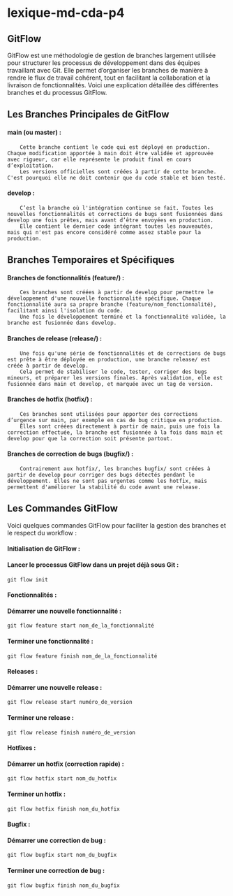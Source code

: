 # lexique-md-cda-p4

## GitFlow

GitFlow est une méthodologie de gestion de branches largement utilisée pour structurer les processus de développement dans des équipes travaillant avec Git. Elle permet d’organiser les branches de manière à rendre le flux de travail cohérent, tout en facilitant la collaboration et la livraison de fonctionnalités. Voici une explication détaillée des différentes branches et du processus GitFlow.

## Les Branches Principales de GitFlow

#### main (ou master) :

        Cette branche contient le code qui est déployé en production. Chaque modification apportée à main doit être validée et approuvée avec rigueur, car elle représente le produit final en cours d’exploitation.
        Les versions officielles sont créées à partir de cette branche. C'est pourquoi elle ne doit contenir que du code stable et bien testé.

#### develop :

        C’est la branche où l'intégration continue se fait. Toutes les nouvelles fonctionnalités et corrections de bugs sont fusionnées dans develop une fois prêtes, mais avant d’être envoyées en production.
        Elle contient le dernier code intégrant toutes les nouveautés, mais qui n'est pas encore considéré comme assez stable pour la production.

## Branches Temporaires et Spécifiques

 #### Branches de fonctionnalités (feature/) :

        Ces branches sont créées à partir de develop pour permettre le développement d'une nouvelle fonctionnalité spécifique. Chaque fonctionnalité aura sa propre branche (feature/nom_fonctionnalité), facilitant ainsi l'isolation du code.
        Une fois le développement terminé et la fonctionnalité validée, la branche est fusionnée dans develop.

 ####   Branches de release (release/) :
        Une fois qu'une série de fonctionnalités et de corrections de bugs est prête à être déployée en production, une branche release/ est créée à partir de develop.
        Cela permet de stabiliser le code, tester, corriger des bugs mineurs, et préparer les versions finales. Après validation, elle est fusionnée dans main et develop, et marquée avec un tag de version.

   #### Branches de hotfix (hotfix/) :
        Ces branches sont utilisées pour apporter des corrections d’urgence sur main, par exemple en cas de bug critique en production.
        Elles sont créées directement à partir de main, puis une fois la correction effectuée, la branche est fusionnée à la fois dans main et develop pour que la correction soit présente partout.

   #### Branches de correction de bugs (bugfix/) :
        Contrairement aux hotfix/, les branches bugfix/ sont créées à partir de develop pour corriger des bugs détectés pendant le développement. Elles ne sont pas urgentes comme les hotfix, mais permettent d'améliorer la stabilité du code avant une release.

## Les Commandes GitFlow

Voici quelques commandes GitFlow pour faciliter la gestion des branches et le respect du workflow :

#### Initialisation de GitFlow :
#### Lancer le processus GitFlow dans un projet déjà sous Git :

     
    git flow init

#### Fonctionnalités :

 ####    Démarrer une nouvelle fonctionnalité :


    git flow feature start nom_de_la_fonctionnalité

####  Terminer une fonctionnalité :



    git flow feature finish nom_de_la_fonctionnalité

####  Releases :

  ####   Démarrer une nouvelle release :

   
    git flow release start numéro_de_version

####  Terminer une release :


    git flow release finish numéro_de_version

####  Hotfixes :

   ####  Démarrer un hotfix (correction rapide) :



    git flow hotfix start nom_du_hotfix

####  Terminer un hotfix :


    git flow hotfix finish nom_du_hotfix

####  Bugfix :

####  Démarrer une correction de bug :



    git flow bugfix start nom_du_bugfix

####  Terminer une correction de bug :


    git flow bugfix finish nom_du_bugfix
